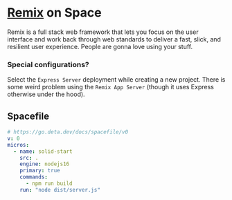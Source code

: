 # [Remix](https://remix.run/) on Space

Remix is a full stack web framework that lets you focus on the user interface and work back through web standards to deliver a fast, slick, and resilient user experience. People are gonna love using your stuff.

### Special configurations?

Select the `Express Server` deployment while creating a new project. There is some weird problem using the `Remix App Server` (though it uses Express otherwise under the hood).

## Spacefile

```yaml
# https://go.deta.dev/docs/spacefile/v0
v: 0
micros:
  - name: solid-start
    src: .
    engine: nodejs16
    primary: true
    commands:
      - npm run build
    run: "node dist/server.js"
```
